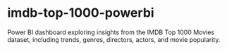 # imdb-top-1000-powerbi
Power BI dashboard exploring insights from the IMDB Top 1000 Movies dataset, including trends, genres, directors, actors, and movie popularity.
